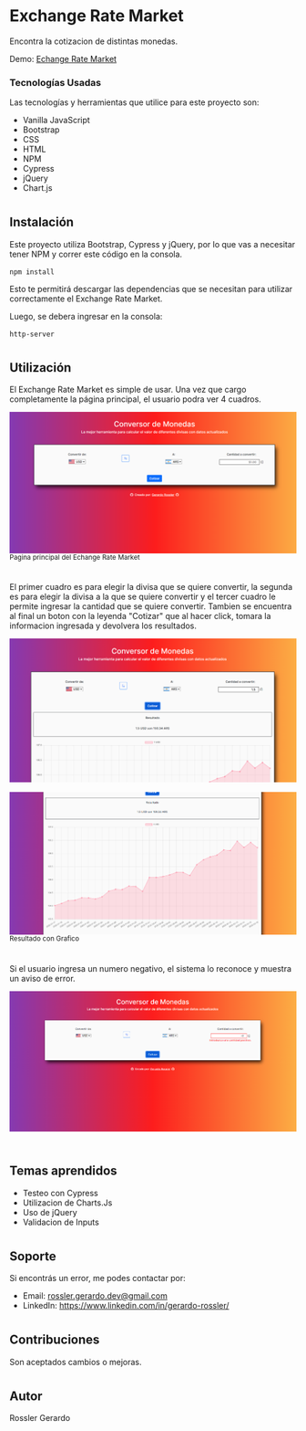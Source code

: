 # Exchange Rate Market
 
Encontra la cotizacion de distintas monedas.


Demo: <a href="https://g-rossler.github.io/Exchange-Rate-Market/">Echange Rate Market</a>

### Tecnologías Usadas

Las tecnologías y herramientas que utilice para este proyecto son:

- Vanilla JavaScript
- Bootstrap
- CSS
- HTML
- NPM
- Cypress
- jQuery
- Chart.js

#

## Instalación

Este proyecto utiliza Bootstrap, Cypress y jQuery, por lo que vas a necesitar tener NPM y correr este código en la consola.

```
npm install
```

Esto te permitirá descargar las dependencias que se necesitan para utilizar correctamente el Exchange Rate Market.

Luego, se debera ingresar en la consola:

```
http-server
```



#

## Utilización


El Exchange Rate Market es simple de usar. Una vez que cargo completamente la página principal, el usuario podra ver 4 cuadros. 
 
<img  src="https://raw.githubusercontent.com/g-rossler/Exchange-Rate-Market/Readme/src/img/README/Pagina-Principal.png" align="center" alt="Pagina principal del Echange Rate Market">
<sup>Pagina principal del Echange Rate Market</sup>
<br/><br/>

El primer cuadro es para elegir la divisa que se quiere convertir, la segunda es para elegir la divisa a la que se quiere convertir y 
el tercer cuadro le permite ingresar la cantidad que se quiere convertir.
Tambien se encuentra al final un boton con la leyenda "Cotizar" que al hacer click, tomara la informacion ingresada y devolvera los resultados.

<img  src="https://raw.githubusercontent.com/g-rossler/Exchange-Rate-Market/Readme/src/img/README/Resultado.png" align="center" alt="Resultado">
<br/><br/>

<img  src="https://raw.githubusercontent.com/g-rossler/Exchange-Rate-Market/Readme/src/img/README/Resultado-Grafico.png" align="center" alt="Resultado con Grafico">
<sup>Resultado con Grafico</sup>
<br/><br/>

Si el usuario ingresa un numero negativo, el sistema lo reconoce y muestra un aviso de error.

<img  src="https://raw.githubusercontent.com/g-rossler/Exchange-Rate-Market/Readme/src/img/README/Error.png" align="center" alt="Error">
<br/><br/>

#

## Temas aprendidos

- Testeo con Cypress
- Utilizacion de Charts.Js
- Uso de jQuery
- Validacion de Inputs

#

## Soporte

Si encontrás un error, me podes contactar por:

- Email: rossler.gerardo.dev@gmail.com
- LinkedIn: https://www.linkedin.com/in/gerardo-rossler/

#

## Contribuciones

Son aceptados cambios o mejoras.

#

## Autor

Rossler Gerardo

#
